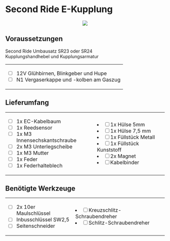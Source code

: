 # Second Ride E-Kupplung

<p align="center">
  <img src="https://github.com/user-attachments/assets/ce7d9c6e-e9cb-4f70-abea-cebe28039036" />
</p>

## Voraussetzungen


Second Ride Umbausatz SR23 oder SR24  
Kupplungshandhebel und Kupplungsarmatur  

<table>
 <tr> 
  <td> 
    
- [ ] 12V Glühbirnen, Blinkgeber und Hupe  
- [ ] N1 Vergaserkappe und -kolben am Gaszug  
  </td>
 </tr>
</table>


## Lieferumfang  


<table>
 <tr> 
  <td>
    
- [ ] 1x EC-Kabelbaum  
- [ ] 1x Reedsensor  
- [ ] 1x M3 Innensechskantschraube  
- [ ] 2x M3 Unterlegscheibe  
- [ ] 1x M3 Mutter  
- [ ] 1x Feder  
- [ ] 1x Federhalteblech  
  </td>
  <td>
- [ ] 1x Hülse 5mm  
- [ ] 1x Hülse 7,5 mm  
- [ ] 1x Füllstück Metall  
- [ ] 1x Füllstück Kunststoff  
- [ ] 2x Magnet  
- [ ] Kabelbinder  
  </td>
 </tr>
</table>

## Benötigte Werkzeuge  

<table>
 <tr> 
  <td>
    
- [ ] 2x 10er Maulschlüssel  
- [ ] Inbusschlüssel SW2,5  
- [ ] Seitenschneider  
  </td>
  <td>
- [ ] Kreuzschlitz-Schraubendreher  
- [ ] Schlitz-Schraubendreher  
  </td>
 </tr>
</table>




